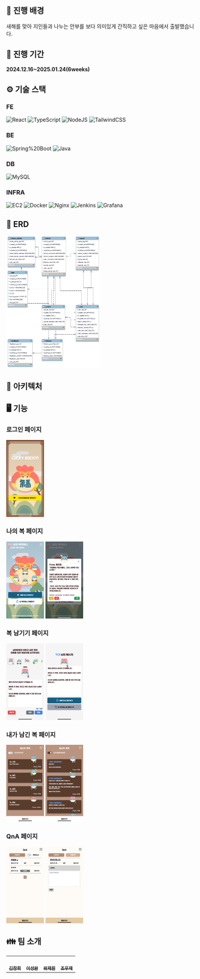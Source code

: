 ## 🧧 진행 배경
새해를 맞아 지인들과 나누는 안부를 보다 의미있게 간직하고 싶은 마음에서 출발했습니다.

## 📅 진행 기간
**2024.12.16~2025.01.24(6weeks)**

## ⚙ 기술 스택
### FE
![React](https://img.shields.io/badge/react-%2320232a.svg?style=for-the-badge&logo=react&logoColor=%2361DAFB)
![TypeScript](https://img.shields.io/badge/typescript-%23007ACC.svg?style=for-the-badge&logo=typescript&logoColor=white)
![NodeJS](https://img.shields.io/badge/node.js-6DA55F?style=for-the-badge&logo=node.js&logoColor=white)
![TailwindCSS](https://img.shields.io/badge/tailwindcss-%2338B2AC.svg?style=for-the-badge&logo=tailwind-css&logoColor=white)

### BE
![Spring%20Boot](https://img.shields.io/badge/Spring%20Boot-6DB33F.svg?&style=for-the-badge&logo=Spring%20Boot&logoColor=white)
![Java](https://img.shields.io/badge/java-%23ED8B00.svg?style=for-the-badge&logo=openjdk&logoColor=white)

### DB
![MySQL](https://img.shields.io/badge/mysql-4479A1.svg?style=for-the-badge&logo=mysql&logoColor=white)

### INFRA
![EC2](https://img.shields.io/badge/amazonec2-FF9900?style=for-the-badge&logo=amazonec2&logoColor=white)
![Docker](https://img.shields.io/badge/docker-%230db7ed.svg?style=for-the-badge&logo=docker&logoColor=white)
![Nginx](https://img.shields.io/badge/nginx-%23009639.svg?style=for-the-badge&logo=nginx&logoColor=white)
![Jenkins](https://img.shields.io/badge/jenkins-%232C5263.svg?style=for-the-badge&logo=jenkins&logoColor=white)
![Grafana](https://img.shields.io/badge/grafana-%23F46800.svg?style=for-the-badge&logo=grafana&logoColor=white)

## 💾 ERD
<img src="img/luckybocky_erd.png" width=50%>

## 📏 아키텍처

## 🖥 기능
### 로그인 페이지
<img src="img/luckybocky_login.png" width=20%>

### 나의 복 페이지
<div>
  <img src="img/luckybocky_pocket1.png" width=20%>
  <img src="img/luckybocky_pocket2.png" width=20%>
</div>

### 복 남기기 페이지
<div>
  <img src="img/luckybocky_write1.png" width=20%>
  <img src="img/luckybocky_write2.png" width=20%>
</div>

### 내가 남긴 복 페이지
<div>
  <img src="img/luckybocky_mypocket1.png" width=20%>
  <img src="img/luckybocky_mypocket2.png" width=20%>
</div>

### QnA 페이지
<div>
  <img src="img/luckybocky_qna1.png" width=20%>
  <img src="img/luckybocky_qna2.png" width=20%>
</div>

## :family: 팀 소개
<table>
  <tbody>
    <tr>
      <td align="center"><a href="https://github.com/changhi97"><img src="https://avatars.githubusercontent.com/u/77597957?v=4" width="100px;" alt=""/><br /><sub><b>김창희</b></sub></a><br /></td>
      <td align="center"><a href="https://github.com/seong-wan"><img src="https://avatars.githubusercontent.com/u/139252411?v=4" width="100px;" alt=""/><br /><sub><b>이성완</b></sub></a><br /></td>
      <td align="center"><a href="https://github.com/jaewonwi"><img src="https://avatars.githubusercontent.com/u/80496853?v=4" width="100px;" alt=""/><br /><sub><b>위재원</b></sub></a><br /></td>
      <td align="center"><a href="https://github.com/jo-dv"><img src="https://avatars.githubusercontent.com/u/63555689?v=4" width="100px;" alt=""/><br /><sub><b>조우재</b></sub></a><br /></td>
    </tr>
  </tbody>
</table>
